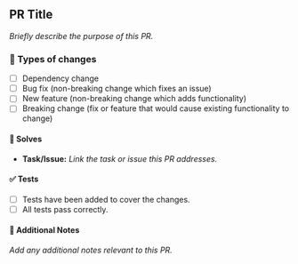 ## PR Title

_Briefly describe the purpose of this PR._

### 🚀 Types of changes

- [ ] Dependency change
- [ ] Bug fix (non-breaking change which fixes an issue)
- [ ] New feature (non-breaking change which adds functionality)
- [ ] Breaking change (fix or feature that would cause existing functionality to change)

#### 🎯 Solves

- **Task/Issue:** _Link the task or issue this PR addresses._

#### ✅ Tests

- [ ] Tests have been added to cover the changes.
- [ ] All tests pass correctly.

#### 📝 Additional Notes

_Add any additional notes relevant to this PR._
